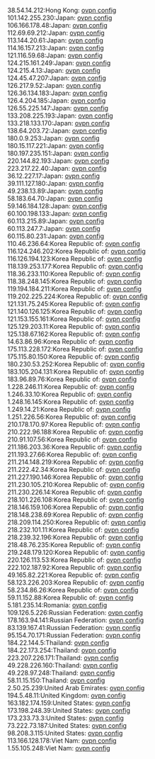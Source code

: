 38.54.14.212:Hong Kong: [ovpn config](vpn/38_54_14_212.ovpn)  
101.142.255.230:Japan: [ovpn config](vpn/101_142_255_230.ovpn)  
106.166.178.48:Japan: [ovpn config](vpn/106_166_178_48.ovpn)  
112.69.69.212:Japan: [ovpn config](vpn/112_69_69_212.ovpn)  
113.144.20.61:Japan: [ovpn config](vpn/113_144_20_61.ovpn)  
114.16.157.213:Japan: [ovpn config](vpn/114_16_157_213.ovpn)  
121.116.59.68:Japan: [ovpn config](vpn/121_116_59_68.ovpn)  
124.215.161.249:Japan: [ovpn config](vpn/124_215_161_249.ovpn)  
124.215.4.13:Japan: [ovpn config](vpn/124_215_4_13.ovpn)  
124.45.47.207:Japan: [ovpn config](vpn/124_45_47_207.ovpn)  
126.217.9.52:Japan: [ovpn config](vpn/126_217_9_52.ovpn)  
126.36.134.183:Japan: [ovpn config](vpn/126_36_134_183.ovpn)  
126.4.204.185:Japan: [ovpn config](vpn/126_4_204_185.ovpn)  
126.55.225.147:Japan: [ovpn config](vpn/126_55_225_147.ovpn)  
133.208.225.193:Japan: [ovpn config](vpn/133_208_225_193.ovpn)  
133.218.133.170:Japan: [ovpn config](vpn/133_218_133_170.ovpn)  
138.64.203.72:Japan: [ovpn config](vpn/138_64_203_72.ovpn)  
180.0.9.253:Japan: [ovpn config](vpn/180_0_9_253.ovpn)  
180.15.117.221:Japan: [ovpn config](vpn/180_15_117_221.ovpn)  
180.197.235.151:Japan: [ovpn config](vpn/180_197_235_151.ovpn)  
220.144.82.193:Japan: [ovpn config](vpn/220_144_82_193.ovpn)  
223.217.22.40:Japan: [ovpn config](vpn/223_217_22_40.ovpn)  
36.12.227.17:Japan: [ovpn config](vpn/36_12_227_17.ovpn)  
39.111.127.180:Japan: [ovpn config](vpn/39_111_127_180.ovpn)  
49.238.13.89:Japan: [ovpn config](vpn/49_238_13_89.ovpn)  
58.183.64.70:Japan: [ovpn config](vpn/58_183_64_70.ovpn)  
59.146.184.128:Japan: [ovpn config](vpn/59_146_184_128.ovpn)  
60.100.198.133:Japan: [ovpn config](vpn/60_100_198_133.ovpn)  
60.113.215.89:Japan: [ovpn config](vpn/60_113_215_89.ovpn)  
60.113.247.7:Japan: [ovpn config](vpn/60_113_247_7.ovpn)  
60.115.80.231:Japan: [ovpn config](vpn/60_115_80_231.ovpn)  
110.46.236.64:Korea Republic of: [ovpn config](vpn/110_46_236_64.ovpn)  
116.124.246.202:Korea Republic of: [ovpn config](vpn/116_124_246_202.ovpn)  
116.126.194.123:Korea Republic of: [ovpn config](vpn/116_126_194_123.ovpn)  
118.139.253.177:Korea Republic of: [ovpn config](vpn/118_139_253_177.ovpn)  
118.36.233.110:Korea Republic of: [ovpn config](vpn/118_36_233_110.ovpn)  
118.38.248.145:Korea Republic of: [ovpn config](vpn/118_38_248_145.ovpn)  
119.194.184.211:Korea Republic of: [ovpn config](vpn/119_194_184_211.ovpn)  
119.202.225.224:Korea Republic of: [ovpn config](vpn/119_202_225_224.ovpn)  
121.131.75.245:Korea Republic of: [ovpn config](vpn/121_131_75_245.ovpn)  
121.140.126.125:Korea Republic of: [ovpn config](vpn/121_140_126_125.ovpn)  
121.153.155.161:Korea Republic of: [ovpn config](vpn/121_153_155_161.ovpn)  
125.129.203.11:Korea Republic of: [ovpn config](vpn/125_129_203_11.ovpn)  
125.138.67.162:Korea Republic of: [ovpn config](vpn/125_138_67_162.ovpn)  
14.63.86.96:Korea Republic of: [ovpn config](vpn/14_63_86_96.ovpn)  
175.113.228.172:Korea Republic of: [ovpn config](vpn/175_113_228_172.ovpn)  
175.115.80.150:Korea Republic of: [ovpn config](vpn/175_115_80_150.ovpn)  
180.230.53.252:Korea Republic of: [ovpn config](vpn/180_230_53_252.ovpn)  
183.105.204.131:Korea Republic of: [ovpn config](vpn/183_105_204_131.ovpn)  
183.96.89.76:Korea Republic of: [ovpn config](vpn/183_96_89_76.ovpn)  
1.228.246.11:Korea Republic of: [ovpn config](vpn/1_228_246_11.ovpn)  
1.246.33.10:Korea Republic of: [ovpn config](vpn/1_246_33_10.ovpn)  
1.248.16.145:Korea Republic of: [ovpn config](vpn/1_248_16_145.ovpn)  
1.249.14.21:Korea Republic of: [ovpn config](vpn/1_249_14_21.ovpn)  
1.251.226.56:Korea Republic of: [ovpn config](vpn/1_251_226_56.ovpn)  
210.178.170.97:Korea Republic of: [ovpn config](vpn/210_178_170_97.ovpn)  
210.222.96.188:Korea Republic of: [ovpn config](vpn/210_222_96_188.ovpn)  
210.91.107.56:Korea Republic of: [ovpn config](vpn/210_91_107_56.ovpn)  
211.186.203.36:Korea Republic of: [ovpn config](vpn/211_186_203_36.ovpn)  
211.193.27.66:Korea Republic of: [ovpn config](vpn/211_193_27_66.ovpn)  
211.214.148.219:Korea Republic of: [ovpn config](vpn/211_214_148_219.ovpn)  
211.222.42.34:Korea Republic of: [ovpn config](vpn/211_222_42_34.ovpn)  
211.227.190.146:Korea Republic of: [ovpn config](vpn/211_227_190_146.ovpn)  
211.230.105.210:Korea Republic of: [ovpn config](vpn/211_230_105_210.ovpn)  
211.230.226.14:Korea Republic of: [ovpn config](vpn/211_230_226_14.ovpn)  
218.101.226.108:Korea Republic of: [ovpn config](vpn/218_101_226_108.ovpn)  
218.146.159.106:Korea Republic of: [ovpn config](vpn/218_146_159_106.ovpn)  
218.148.238.69:Korea Republic of: [ovpn config](vpn/218_148_238_69.ovpn)  
218.209.114.250:Korea Republic of: [ovpn config](vpn/218_209_114_250.ovpn)  
218.232.101.11:Korea Republic of: [ovpn config](vpn/218_232_101_11.ovpn)  
218.239.32.196:Korea Republic of: [ovpn config](vpn/218_239_32_196.ovpn)  
218.48.76.235:Korea Republic of: [ovpn config](vpn/218_48_76_235.ovpn)  
219.248.179.120:Korea Republic of: [ovpn config](vpn/219_248_179_120.ovpn)  
220.126.113.53:Korea Republic of: [ovpn config](vpn/220_126_113_53.ovpn)  
222.102.187.92:Korea Republic of: [ovpn config](vpn/222_102_187_92.ovpn)  
49.165.82.221:Korea Republic of: [ovpn config](vpn/49_165_82_221.ovpn)  
58.123.226.203:Korea Republic of: [ovpn config](vpn/58_123_226_203.ovpn)  
58.234.86.26:Korea Republic of: [ovpn config](vpn/58_234_86_26.ovpn)  
59.11.152.88:Korea Republic of: [ovpn config](vpn/59_11_152_88.ovpn)  
5.181.235.14:Romania: [ovpn config](vpn/5_181_235_14.ovpn)  
109.126.5.226:Russian Federation: [ovpn config](vpn/109_126_5_226.ovpn)  
178.163.94.141:Russian Federation: [ovpn config](vpn/178_163_94_141.ovpn)  
83.139.167.41:Russian Federation: [ovpn config](vpn/83_139_167_41.ovpn)  
95.154.70.171:Russian Federation: [ovpn config](vpn/95_154_70_171.ovpn)  
184.22.144.5:Thailand: [ovpn config](vpn/184_22_144_5.ovpn)  
184.22.173.254:Thailand: [ovpn config](vpn/184_22_173_254.ovpn)  
223.207.226.171:Thailand: [ovpn config](vpn/223_207_226_171.ovpn)  
49.228.226.160:Thailand: [ovpn config](vpn/49_228_226_160.ovpn)  
49.228.97.248:Thailand: [ovpn config](vpn/49_228_97_248.ovpn)  
58.11.15.150:Thailand: [ovpn config](vpn/58_11_15_150.ovpn)  
2.50.25.239:United Arab Emirates: [ovpn config](vpn/2_50_25_239.ovpn)  
194.5.48.11:United Kingdom: [ovpn config](vpn/194_5_48_11.ovpn)  
163.182.174.159:United States: [ovpn config](vpn/163_182_174_159.ovpn)  
173.198.248.39:United States: [ovpn config](vpn/173_198_248_39.ovpn)  
173.233.73.3:United States: [ovpn config](vpn/173_233_73_3.ovpn)  
73.222.73.187:United States: [ovpn config](vpn/73_222_73_187.ovpn)  
98.208.3.115:United States: [ovpn config](vpn/98_208_3_115.ovpn)  
113.166.128.178:Viet Nam: [ovpn config](vpn/113_166_128_178.ovpn)  
1.55.105.248:Viet Nam: [ovpn config](vpn/1_55_105_248.ovpn)  
